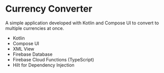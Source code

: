 # Currency Converter

A simple application developed with Kotlin and Compose UI to convert to multiple currencies at once.

- Kotlin
- Compose UI
- XML View
- Firebase Database
- Firebase Cloud Functions (TypeScript)
- Hilt for Dependency Injection
